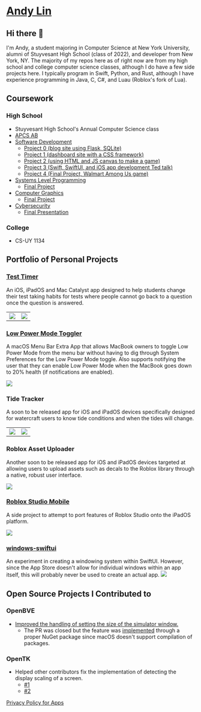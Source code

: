 # [Andy Lin](https://github.com/andylin2004)

## Hi there 👋

I'm Andy, a student majoring in Computer Science at New York University, alumni of Stuyvesant High School (class of 2022), and developer from New York, NY. The majority of my repos here as of right now are from my high school and college computer science classes, although I do have a few side projects here. I typically program in Swift, Python, and Rust, although I have experience programming in Java, C, C#, and Luau (Roblox's fork of Lua).

## Coursework

### High School
- Stuyvesant High School's Annual Computer Science class
- [APCS AB](https://github.com/andylin2004-apcs)
- [Software Development](https://github.com/andylin2004/SoftDevWorkshop)
  - [Project 0 (blog site using Flask, SQLite)](https://github.com/andylin2004/softdev-P00)
  - [Project 1 (dashboard site with a CSS framework)](https://github.com/markzhu926/Team-Ye_Fanboys-p01)
  - [Project 2 (using HTML and JS canvas to make a game)](https://github.com/kcao20/battleship)
  - [Project 3 (Swift, SwiftUI, and iOS app development Ted talk)](https://github.com/andylin2004/SoftDevSwiftDemo)
  - [Project 4 (Final Project, Walmart Among Us game)](https://github.com/JustinMorrill/NastyFightingTurtles)
- [Systems Level Programming](https://github.com/andylin2004-systems)
  - [Final Project](https://github.com/ywu20/sockemfia)
- [Computer Graphics](https://github.com/andylin2004-graphics)
  - [Final Project](https://github.com/andylin2004-graphics/12_final)
- [Cybersecurity](https://github.com/andylin2004/Cybersecurity_2022)
  - [Final Presentation](https://github.com/AAWorks/hill-cipher)
### College
- CS-UY 1134

## Portfolio of Personal Projects

### [Test Timer](https://apps.apple.com/us/app/test-timer-monitor-your-time/id1568837510)
An iOS, iPadOS and Mac Catalyst app designed to help students change their test taking habits for tests where people cannot go back to a question once the question is answered.

<table>
    <tr>
        <td>
        <img src="images/testTimer1.png">
        </td>
        <td>
        <img src="images/testTimer2.png">
        </td>
    </tr>
</table>

### [Low Power Mode Toggler](binaries/Low%20Power%20Mode%20Toggler.zip)
A macOS Menu Bar Extra App that allows MacBook owners to toggle Low Power Mode from the menu bar without having to dig through System Preferences for the Low Power Mode toggle. Also supports notifying the user that they can enable Low Power Mode when the MacBook goes down to 20% health (if notifications are enabled).

![](images/lowPowerModeToggler.png)

### Tide Tracker
A soon to be released app for iOS and iPadOS devices specifically designed for watercraft users to know tide conditions and when the tides will change.

<table>
    <tr>
        <td>
        <img src="images/tides1.png">
        </td>
        <td>
        <img src="images/tides2.png">
        </td>
    </tr>
</table>

### Roblox Asset Uploader
Another soon to be released app for iOS and iPadOS devices targeted at allowing users to upload assets such as decals to the Roblox library through a native, robust user interface.

![](images/robloxAssetUploader.png)

### [Roblox Studio Mobile](https://github.com/andylin2004/RobloxStudioMobile)
A side project to attempt to port features of Roblox Studio onto the iPadOS platform.

![](images/robloxStudioMobile.png)

### [windows-swiftui](https://github.com/andylin2004/windows-swiftui)
An experiment in creating a windowing system within SwiftUI. However, since the App Store doesn't allow for individual windows within an app itself, this will probably never be used to create an actual app.
![](images/windows-swiftui.png)

## Open Source Projects I Contributed to

<!-- ### Reminders Menu Bar -->
### OpenBVE
- [Improved the handling of setting the size of the simulator window.](https://github.com/leezer3/OpenBVE/pull/692)
  - The PR was closed but the feature was [implemented](https://openbve-project.net/intro/v1.8.2.0/) through a proper NuGet package since macOS doesn't support compilation of packages.

### OpenTK
- Helped other contributors fix the implementation of detecting the display scaling of a screen. 
  - [#1](https://github.com/leezer3/opentk/pull/1)
  - [#2](https://github.com/leezer3/opentk/pull/2)

[Privacy Policy for Apps](Privacy.md)
